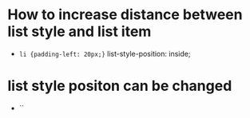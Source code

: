 # How to increase distance between list style and list item

- `li {padding-left: 20px;}`
list-style-position: inside;
# list style positon can be changed

- ``

